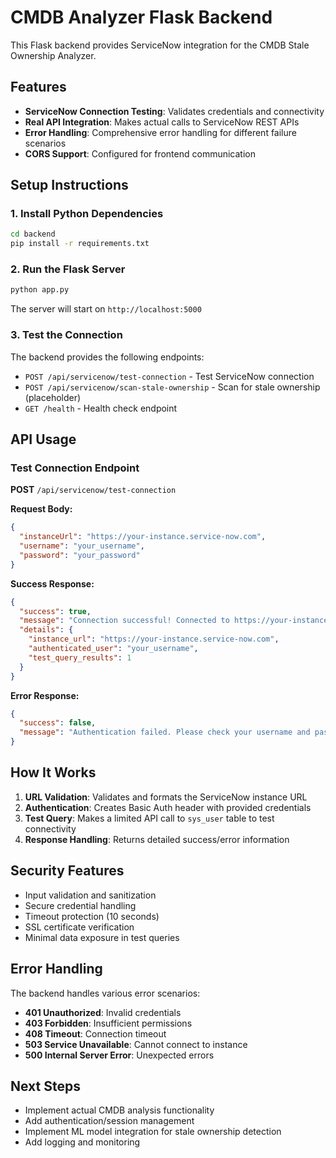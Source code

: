 # CMDB Analyzer Flask Backend

This Flask backend provides ServiceNow integration for the CMDB Stale Ownership Analyzer.

## Features

- **ServiceNow Connection Testing**: Validates credentials and connectivity
- **Real API Integration**: Makes actual calls to ServiceNow REST APIs
- **Error Handling**: Comprehensive error handling for different failure scenarios
- **CORS Support**: Configured for frontend communication

## Setup Instructions

### 1. Install Python Dependencies

```bash
cd backend
pip install -r requirements.txt
```

### 2. Run the Flask Server

```bash
python app.py
```

The server will start on `http://localhost:5000`

### 3. Test the Connection

The backend provides the following endpoints:

- `POST /api/servicenow/test-connection` - Test ServiceNow connection
- `POST /api/servicenow/scan-stale-ownership` - Scan for stale ownership (placeholder)
- `GET /health` - Health check endpoint

## API Usage

### Test Connection Endpoint

**POST** `/api/servicenow/test-connection`

**Request Body:**
```json
{
  "instanceUrl": "https://your-instance.service-now.com",
  "username": "your_username",
  "password": "your_password"
}
```

**Success Response:**
```json
{
  "success": true,
  "message": "Connection successful! Connected to https://your-instance.service-now.com",
  "details": {
    "instance_url": "https://your-instance.service-now.com",
    "authenticated_user": "your_username",
    "test_query_results": 1
  }
}
```

**Error Response:**
```json
{
  "success": false,
  "message": "Authentication failed. Please check your username and password."
}
```

## How It Works

1. **URL Validation**: Validates and formats the ServiceNow instance URL
2. **Authentication**: Creates Basic Auth header with provided credentials
3. **Test Query**: Makes a limited API call to `sys_user` table to test connectivity
4. **Response Handling**: Returns detailed success/error information

## Security Features

- Input validation and sanitization
- Secure credential handling
- Timeout protection (10 seconds)
- SSL certificate verification
- Minimal data exposure in test queries

## Error Handling

The backend handles various error scenarios:

- **401 Unauthorized**: Invalid credentials
- **403 Forbidden**: Insufficient permissions
- **408 Timeout**: Connection timeout
- **503 Service Unavailable**: Cannot connect to instance
- **500 Internal Server Error**: Unexpected errors

## Next Steps

- Implement actual CMDB analysis functionality
- Add authentication/session management
- Implement ML model integration for stale ownership detection
- Add logging and monitoring 